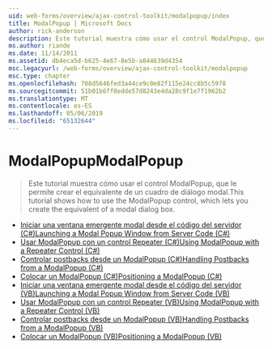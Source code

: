 ```yaml
---
uid: web-forms/overview/ajax-control-toolkit/modalpopup/index
title: ModalPopup | Microsoft Docs
author: rick-anderson
description: Este tutorial muestra cómo usar el control ModalPopup, que le permite crear el equivalente de un cuadro de diálogo modal.
ms.author: riande
ms.date: 11/14/2011
ms.assetid: db4eca5d-b625-4e67-8e5b-a844639d4354
msc.legacyurl: /web-forms/overview/ajax-control-toolkit/modalpopup
msc.type: chapter
ms.openlocfilehash: 708d5646fed3a44ce9c0e82f115e24cc8b5c5978
ms.sourcegitcommit: 51b01b6ff8edde57d8243e4da28c9f1e7f1962b2
ms.translationtype: MT
ms.contentlocale: es-ES
ms.lasthandoff: 05/06/2019
ms.locfileid: "65132644"
---
```

# <a name="modalpopup"></a><span data-ttu-id="2a13b-103">ModalPopup</span><span class="sxs-lookup"><span data-stu-id="2a13b-103">ModalPopup</span></span>

> <span data-ttu-id="2a13b-104">Este tutorial muestra cómo usar el control ModalPopup, que le permite crear el equivalente de un cuadro de diálogo modal.</span><span class="sxs-lookup"><span data-stu-id="2a13b-104">This tutorial shows how to use the ModalPopup control, which lets you create the equivalent of a modal dialog box.</span></span>

- [<span data-ttu-id="2a13b-105">Iniciar una ventana emergente modal desde el código del servidor (C#)</span><span class="sxs-lookup"><span data-stu-id="2a13b-105">Launching a Modal Popup Window from Server Code (C#)</span></span>](launching-a-modal-popup-window-from-server-code-cs.md)
- [<span data-ttu-id="2a13b-106">Usar ModalPopup con un control Repeater (C#)</span><span class="sxs-lookup"><span data-stu-id="2a13b-106">Using ModalPopup with a Repeater Control (C#)</span></span>](using-modalpopup-with-a-repeater-control-cs.md)
- [<span data-ttu-id="2a13b-107">Controlar postbacks desde un ModalPopup (C#)</span><span class="sxs-lookup"><span data-stu-id="2a13b-107">Handling Postbacks from a ModalPopup (C#)</span></span>](handling-postbacks-from-a-modalpopup-cs.md)
- [<span data-ttu-id="2a13b-108">Colocar un ModalPopup (C#)</span><span class="sxs-lookup"><span data-stu-id="2a13b-108">Positioning a ModalPopup (C#)</span></span>](positioning-a-modalpopup-cs.md)
- [<span data-ttu-id="2a13b-109">Iniciar una ventana emergente modal desde el código del servidor (VB)</span><span class="sxs-lookup"><span data-stu-id="2a13b-109">Launching a Modal Popup Window from Server Code (VB)</span></span>](launching-a-modal-popup-window-from-server-code-vb.md)
- [<span data-ttu-id="2a13b-110">Usar ModalPopup con un control Repeater (VB)</span><span class="sxs-lookup"><span data-stu-id="2a13b-110">Using ModalPopup with a Repeater Control (VB)</span></span>](using-modalpopup-with-a-repeater-control-vb.md)
- [<span data-ttu-id="2a13b-111">Controlar postbacks desde un ModalPopup (VB)</span><span class="sxs-lookup"><span data-stu-id="2a13b-111">Handling Postbacks from a ModalPopup (VB)</span></span>](handling-postbacks-from-a-modalpopup-vb.md)
- [<span data-ttu-id="2a13b-112">Colocar un ModalPopup (VB)</span><span class="sxs-lookup"><span data-stu-id="2a13b-112">Positioning a ModalPopup (VB)</span></span>](positioning-a-modalpopup-vb.md)
